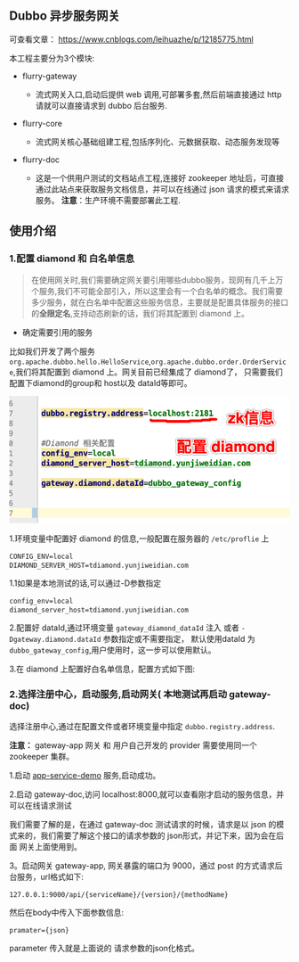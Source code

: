 ## Dubbo 异步服务网关

可查看文章： https://www.cnblogs.com/leihuazhe/p/12185775.html


本工程主要分为3个模块:

- flurry-gateway 
    - 流式网关入口,启动后提供 web 调用,可部署多套,然后前端直接通过 http 请就可以直接请求到 dubbo 后台服务.

- flurry-core
   - 流式网关核心基础组建工程,包括序列化、元数据获取、动态服务发现等
  
- flurry-doc
    - 这是一个供用户测试的文档站点工程,连接好 zookeeper 地址后，可直接通过此站点来获取服务文档信息，并可以在线通过 json 请求的模式来请求服务。
    **注意**：生产环境不需要部署此工程.
    

## 使用介绍

### 1.配置 diamond 和 白名单信息
> 在使用网关时,我们需要确定网关要引用哪些dubbo服务，现网有几千上万个服务,我们不可能全部引入，所以这里会有一个白名单的概念。我们需要多少服务，就在白名单中配置这些服务信息，主要就是配置具体服务的接口
的**全限定名**,支持动态刷新的话，我们将其配置到 diamond 上。

- 确定需要引用的服务

比如我们开发了两个服务 `org.apache.dubbo.hello.HelloService`,`org.apache.dubbo.order.OrderService`,我们将其配置到 diamond 上。网关目前已经集成了 diamond了，
只需要我们配置下diamond的group和 host以及 dataId等即可。

![图片](benchmark/pic/doc_config_1.jpg)


1.环境变量中配置好 diamond 的信息,一般配置在服务器的 `/etc/proflie` 上
```properties
CONFIG_ENV=local
DIAMOND_SERVER_HOST=tdiamond.yunjiweidian.com
```
1.1如果是本地测试的话,可以通过-D参数指定
```properties
config_env=local
diamond_server_host=tdiamond.yunjiweidian.com
```

2.配置好 dataId,通过环境变量 `gateway_diamond_dataId` 注入 或者 `-Dgateway.diamond.dataId` 参数指定或不需要指定，
默认使用dataId 为  `dubbo_gateway_config`,用户使用时，这一步可以使用默认。

3.在 diamond 上配置好白名单信息，配置方式如下图:


### 2.选择注册中心，启动服务,启动网关( 本地测试再启动 gateway-doc)

选择注册中心,通过在配置文件或者环境变量中指定 `dubbo.registry.address`.

**注意：** gateway-app 网关 和 用户自己开发的 provider 需要使用同一个 
zookeeper 集群。


1.启动 [app-service-demo](https://gitlab.yunjiglobal.com/leihz/app-service-demo) 服务,启动成功。


2.启动 gateway-doc,访问 localhost:8000,就可以查看刚才启动的服务信息，并可以在线请求测试

我们需要了解的是，在通过 gateway-doc 测试请求的时候，请求是以 json 的模式来的，我们需要了解这个接口的请求参数的 json形式，并记下来，因为会在后面
网关上面使用到。

3。启动网关 gateway-app, 网关暴露的端口为 9000，通过 post 的方式请求后台服务，url格式如下:

```properties
127.0.0.1:9000/api/{serviceName}/{version}/{methodName}
```
然后在body中传入下面参数信息:
```properties
pramater={json}
```
parameter 传入就是上面说的 请求参数的json化格式。

